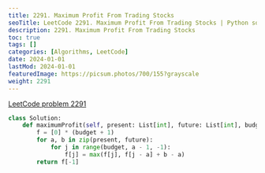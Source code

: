 ```yaml
---
title: 2291. Maximum Profit From Trading Stocks
seoTitle: LeetCode 2291. Maximum Profit From Trading Stocks | Python solution and explanation
description: 2291. Maximum Profit From Trading Stocks
toc: true
tags: []
categories: [Algorithms, LeetCode]
date: 2024-01-01
lastMod: 2024-01-01
featuredImage: https://picsum.photos/700/155?grayscale
weight: 2291
---
```


[LeetCode problem 2291](https://leetcode.com/problems/maximum-profit-from-trading-stocks/)

```python
class Solution:
    def maximumProfit(self, present: List[int], future: List[int], budget: int) -> int:
        f = [0] * (budget + 1)
        for a, b in zip(present, future):
            for j in range(budget, a - 1, -1):
                f[j] = max(f[j], f[j - a] + b - a)
        return f[-1]

```
